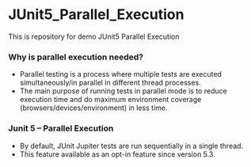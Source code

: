 # JUnit5_Parallel_Execution
This is repository for demo JUnit5 Parallel Execution

### Why is parallel execution needed?
* Parallel testing is a process where multiple tests are executed simultaneously/in parallel in different thread processes.
* The main purpose of running tests in parallel mode is to reduce execution time and do maximum environment coverage (browsers/devices/environment) in less time.

### Junit 5 – Parallel Execution
* By default, JUnit Jupiter tests are run sequentially in a single thread.
* This feature available as an opt-in feature since version 5.3.


